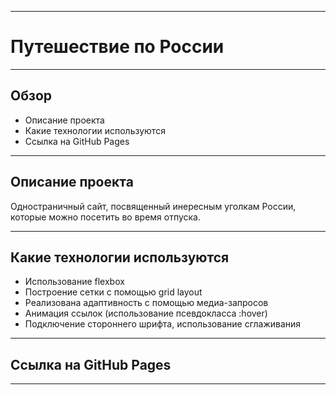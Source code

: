 _________________________________________
# Путешествие по России
_________________________________________
## Обзор
* Описание проекта
* Какие технологии используются
* Ссылка на GitHub Pages
_________________________________________
## Описание проекта
Одностраничный сайт, посвященный инересным уголкам России, которые можно посетить во время отпуска.
_________________________________________
## Какие технологии используются
* Использование flexbox
* Построение сетки с помощью grid layout
* Реализована адаптивность с помощью медиа-запросов
* Анимация ссылок (использование псевдокласса :hover)
* Подключение стороннего шрифта, использование сглаживания
_________________________________________
## Ссылка на GitHub Pages

_________________________________________